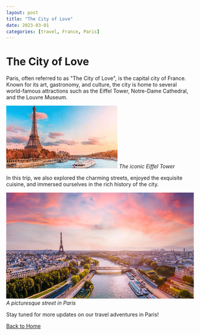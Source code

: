 ```yaml
---
layout: post
title: "The City of Love"
date: 2023-03-01
categories: [travel, France, Paris]
---
```


# The City of Love

Paris, often referred to as "The City of Love", is the capital city of France. Known for its art, gastronomy, and culture, the city is home to several world-famous attractions such as the Eiffel Tower, Notre-Dame Cathedral, and the Louvre Museum.

![Eiffel Tower](./images/image1.jpg)
*The iconic Eiffel Tower*

In this trip, we also explored the charming streets, enjoyed the exquisite cuisine, and immersed ourselves in the rich history of the city.

![Paris Street](./images/image2.jpg)
*A picturesque street in Paris*

Stay tuned for more updates on our travel adventures in Paris!

[Back to Home](/)
